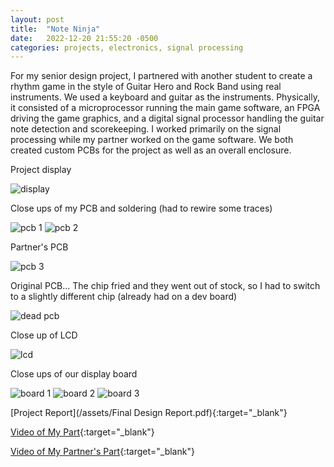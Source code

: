 ```yaml
---
layout: post
title:  "Note Ninja"
date:   2022-12-20 21:55:20 -0500
categories: projects, electronics, signal processing 
---
```


For my senior design project, I partnered with another student to create a rhythm game in the style of Guitar Hero and Rock Band using real instruments. We used a keyboard and guitar as the instruments. Physically, it consisted of a microprocessor running the main game software, an FPGA driving the game graphics, and a digital signal processor handling the guitar note detection and scorekeeping. I worked primarily on the signal processing while my partner worked on the game software. We both created custom PCBs for the project as well as an overall enclosure.

Project display

![display](/images/PXL_20211209_144954656.jpg "display")

Close ups of my PCB and soldering (had to rewire some traces)

![pcb 1](/images/PXL_20211201_215513181.jpg "pcb 1")
![pcb 2](/images/PXL_20211206_055533751.jpg "pcb 2")

Partner's PCB

![pcb 3](/images/PXL_20211110_172357425.jpg "pcb 3")

Original PCB... The chip fried and they went out of stock, so I had to switch to a slightly different chip (already had on a dev board)

![dead pcb](/images/PXL_20211112_221224527.jpg "dead pcb")

Close up of LCD

![lcd](/images/PXL_20211204_061924324.jpg "lcd")

Close ups of our display board 

![board 1](/images/PXL_20211209_144857218.jpg "board 1")
![board 2](/images/PXL_20211209_144913782.jpg "board 2")
![board 3](/images/PXL_20211209_144937922.jpg "board 3")

[Project Report](/assets/Final Design Report.pdf){:target="\_blank"}

[Video of My Part](https://uflorida-my.sharepoint.com/:v:/g/personal/benjaminwheeler_ufl_edu/Ebzb6spEnkpBslmJMr4jZ8UBgQu01egbQ2eUs4d0NwBjog?e=BFTmfh){:target="\_blank"}

[Video of My Partner's Part](https://uflorida-my.sharepoint.com/:v:/g/personal/benjaminwheeler_ufl_edu/EYX5x42NDmlCvLThQDAGw_oB_OCrZl5uJvacm28nBjtLuQ?e=DnYGbU){:target="\_blank"}